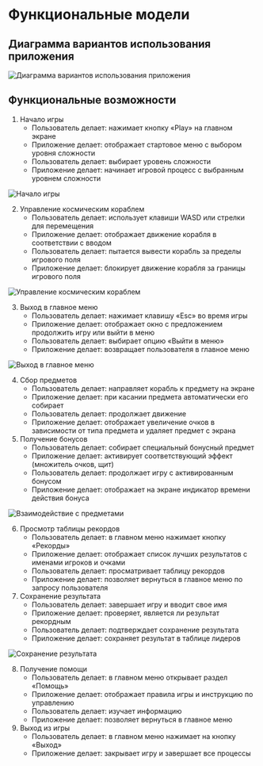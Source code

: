 # Функциональные модели
## Диаграмма вариантов использования приложения
![Диаграмма вариантов использования приложения](http://www.plantuml.com/plantuml/proxy?cache=no&src=https://raw.githubusercontent.com/DoNik226/software_development/main/docs/1.iuml)
## Функциональные возможности
1. Начало игры
    * Пользователь делает: нажимает кнопку «Play» на главном экране
    * Приложение делает: отображает стартовое меню с выбором уровня сложности
    * Пользователь делает: выбирает уровень сложности
    * Приложение делает: начинает игровой процесс с выбранным уровнем сложности

![Начало игры](http://www.plantuml.com/plantuml/proxy?cache=no&src=https://raw.githubusercontent.com/DoNik226/software_development/main/docs/2.iuml)

2. Управление космическим кораблем
    * Пользователь делает: использует клавиши WASD или стрелки для перемещения
    * Приложение делает: отображает движение корабля в соответствии с вводом
    * Пользователь делает: пытается вывести корабль за пределы игрового поля
    * Приложение делает: блокирует движение корабля за границы игрового поля

![Управление космическим кораблем](http://www.plantuml.com/plantuml/proxy?cache=no&src=https://raw.githubusercontent.com/DoNik226/software_development/main/docs/3.iuml)


3. Выход в главное меню
    * Пользователь делает: нажимает клавишу «Esc» во время игры
    * Приложение делает: отображает окно с предложением продолжить игру или выйти в меню
    * Пользователь делает: выбирает опцию «Выйти в меню»
    * Приложение делает: возвращает пользователя в главное меню

![Выход в главное меню](http://www.plantuml.com/plantuml/proxy?cache=no&src=https://raw.githubusercontent.com/DoNik226/software_development/main/docs/4.iuml)


4. Сбор предметов
    * Пользователь делает: направляет корабль к предмету на экране
    * Приложение делает: при касании предмета автоматически его собирает
    * Пользователь делает: продолжает движение
    * Приложение делает: отображает увеличение очков в зависимости от типа предмета и удаляет предмет с экрана
5. Получение бонусов
    * Пользователь делает: собирает специальный бонусный предмет
    * Приложение делает: активирует соответствующий эффект (множитель очков, щит)
    * Пользователь делает: продолжает игру с активированным бонусом
    * Приложение делает: отображает на экране индикатор времени действия бонуса

![Взаимодействие с предметами](http://www.plantuml.com/plantuml/proxy?cache=no&src=https://raw.githubusercontent.com/DoNik226/software_development/main/docs/5.iuml)

6. Просмотр таблицы рекордов
    * Пользователь делает: в главном меню нажимает кнопку «Рекорды»
    * Приложение делает: отображает список лучших результатов с именами игроков и очками
    * Пользователь делает: просматривает таблицу рекордов
    * Приложение делает: позволяет вернуться в главное меню по запросу пользователя
7. Сохранение результата
    * Пользователь делает: завершает игру и вводит свое имя
    * Приложение делает: проверяет, является ли результат рекордным
    * Пользователь делает: подтверждает сохранение результата
    * Приложение делает: сохраняет результат в таблице лидеров

![Сохранение результата](http://www.plantuml.com/plantuml/proxy?cache=no&src=https://raw.githubusercontent.com/DoNik226/software_development/main/docs/6.iuml)


8. Получение помощи
    * Пользователь делает: в главном меню открывает раздел «Помощь»
    * Приложение делает: отображает правила игры и инструкцию по управлению
    * Пользователь делает: изучает информацию
    * Приложение делает: позволяет вернуться в главное меню
9. Выход из игры
    * Пользователь делает: в главном меню нажимает на кнопку «Выход»
    * Приложение делает: закрывает игру и завершает все процессы
